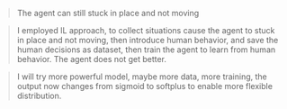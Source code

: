 > The agent can still stuck in place and not moving

> I employed IL approach, to collect situations cause the agent to stuck in place and not moving, then introduce 
> human behavior, and save the human decisions as dataset, then train the agent to learn from human behavior. The 
> agent does not get better.

> I will try more powerful model, maybe more data, more training, the output now changes from sigmoid to softplus to 
> enable more flexible distribution.